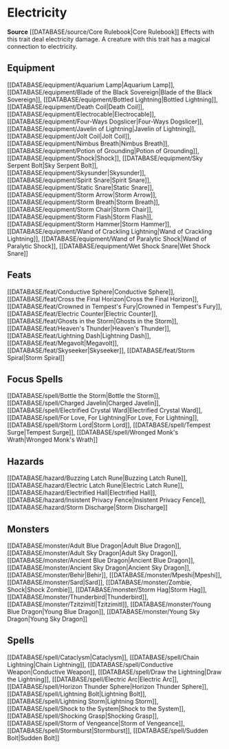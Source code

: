 ﻿---
id: '56'
name: Electricity
rarity: Common
source: '[[DATABASE/source/Core Rulebook|Core Rulebook]]'
trait:
- Electricity
type: Trait

---
# Electricity

**Source** [[DATABASE/source/Core Rulebook|Core Rulebook]] 
Effects with this trait deal electricity damage. A creature with this trait has a magical connection to electricity.

## Equipment

[[DATABASE/equipment/Aquarium Lamp|Aquarium Lamp]], [[DATABASE/equipment/Blade of the Black Sovereign|Blade of the Black Sovereign]], [[DATABASE/equipment/Bottled Lightning|Bottled Lightning]], [[DATABASE/equipment/Death Coil|Death Coil]], [[DATABASE/equipment/Electrocable|Electrocable]], [[DATABASE/equipment/Four-Ways Dogslicer|Four-Ways Dogslicer]], [[DATABASE/equipment/Javelin of Lightning|Javelin of Lightning]], [[DATABASE/equipment/Jolt Coil|Jolt Coil]], [[DATABASE/equipment/Nimbus Breath|Nimbus Breath]], [[DATABASE/equipment/Potion of Grounding|Potion of Grounding]], [[DATABASE/equipment/Shock|Shock]], [[DATABASE/equipment/Sky Serpent Bolt|Sky Serpent Bolt]], [[DATABASE/equipment/Skysunder|Skysunder]], [[DATABASE/equipment/Spirit Snare|Spirit Snare]], [[DATABASE/equipment/Static Snare|Static Snare]], [[DATABASE/equipment/Storm Arrow|Storm Arrow]], [[DATABASE/equipment/Storm Breath|Storm Breath]], [[DATABASE/equipment/Storm Chair|Storm Chair]], [[DATABASE/equipment/Storm Flash|Storm Flash]], [[DATABASE/equipment/Storm Hammer|Storm Hammer]], [[DATABASE/equipment/Wand of Crackling Lightning|Wand of Crackling Lightning]], [[DATABASE/equipment/Wand of Paralytic Shock|Wand of Paralytic Shock]], [[DATABASE/equipment/Wet Shock Snare|Wet Shock Snare]]

## Feats

[[DATABASE/feat/Conductive Sphere|Conductive Sphere]], [[DATABASE/feat/Cross the Final Horizon|Cross the Final Horizon]], [[DATABASE/feat/Crowned in Tempest's Fury|Crowned in Tempest's Fury]], [[DATABASE/feat/Electric Counter|Electric Counter]], [[DATABASE/feat/Ghosts in the Storm|Ghosts in the Storm]], [[DATABASE/feat/Heaven's Thunder|Heaven's Thunder]], [[DATABASE/feat/Lightning Dash|Lightning Dash]], [[DATABASE/feat/Megavolt|Megavolt]], [[DATABASE/feat/Skyseeker|Skyseeker]], [[DATABASE/feat/Storm Spiral|Storm Spiral]]

## Focus Spells

[[DATABASE/spell/Bottle the Storm|Bottle the Storm]], [[DATABASE/spell/Charged Javelin|Charged Javelin]], [[DATABASE/spell/Electrified Crystal Ward|Electrified Crystal Ward]], [[DATABASE/spell/For Love, For Lightning|For Love, For Lightning]], [[DATABASE/spell/Storm Lord|Storm Lord]], [[DATABASE/spell/Tempest Surge|Tempest Surge]], [[DATABASE/spell/Wronged Monk's Wrath|Wronged Monk's Wrath]]

## Hazards

[[DATABASE/hazard/Buzzing Latch Rune|Buzzing Latch Rune]], [[DATABASE/hazard/Electric Latch Rune|Electric Latch Rune]], [[DATABASE/hazard/Electrified Hall|Electrified Hall]], [[DATABASE/hazard/Insistent Privacy Fence|Insistent Privacy Fence]], [[DATABASE/hazard/Storm Discharge|Storm Discharge]]

## Monsters

[[DATABASE/monster/Adult Blue Dragon|Adult Blue Dragon]], [[DATABASE/monster/Adult Sky Dragon|Adult Sky Dragon]], [[DATABASE/monster/Ancient Blue Dragon|Ancient Blue Dragon]], [[DATABASE/monster/Ancient Sky Dragon|Ancient Sky Dragon]], [[DATABASE/monster/Behir|Behir]], [[DATABASE/monster/Mpeshi|Mpeshi]], [[DATABASE/monster/Sard|Sard]], [[DATABASE/monster/Zombie, Shock|Shock Zombie]], [[DATABASE/monster/Storm Hag|Storm Hag]], [[DATABASE/monster/Thunderbird|Thunderbird]], [[DATABASE/monster/Tzitzimitl|Tzitzimitl]], [[DATABASE/monster/Young Blue Dragon|Young Blue Dragon]], [[DATABASE/monster/Young Sky Dragon|Young Sky Dragon]]

## Spells

[[DATABASE/spell/Cataclysm|Cataclysm]], [[DATABASE/spell/Chain Lightning|Chain Lightning]], [[DATABASE/spell/Conductive Weapon|Conductive Weapon]], [[DATABASE/spell/Draw the Lightning|Draw the Lightning]], [[DATABASE/spell/Electric Arc|Electric Arc]], [[DATABASE/spell/Horizon Thunder Sphere|Horizon Thunder Sphere]], [[DATABASE/spell/Lightning Bolt|Lightning Bolt]], [[DATABASE/spell/Lightning Storm|Lightning Storm]], [[DATABASE/spell/Shock to the System|Shock to the System]], [[DATABASE/spell/Shocking Grasp|Shocking Grasp]], [[DATABASE/spell/Storm of Vengeance|Storm of Vengeance]], [[DATABASE/spell/Stormburst|Stormburst]], [[DATABASE/spell/Sudden Bolt|Sudden Bolt]]